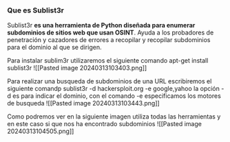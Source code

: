 ### Que es Sublist3r
Sublist3r **es una herramienta de Python diseñada para enumerar subdominios de sitios web que usan OSINT**. Ayuda a los probadores de penetración y cazadores de errores a recopilar y recopilar subdominios para el dominio al que se dirigen.

Para instalar sublim3r utilizaremos el siguiente comando
apt-get install sublist3r
![[Pasted image 20240313103403.png]]


Para realizar una busqueda de subdominios de una URL escribiremos el siguiente comandp
sublist3r -d hackersploit.org -e google,yahoo
la opción -d es para indicar el dominio, con el comando -e especificamos los motores de busqueda
![[Pasted image 20240313103443.png]]

Como podremos ver en la siguiente imagen utiliza todas las herramientas y en este caso si que nos ha encontrado subdominios
![[Pasted image 20240313104505.png]]